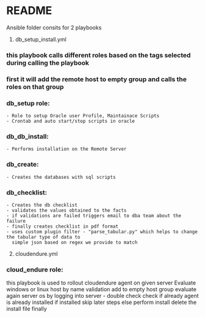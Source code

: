 # README #
Ansible folder consits for 2 playbooks 
1) db_setup_install.yml 
### this playbook calls different roles based on the tags selected during calling the playbook
### first it will add the remote host to empty group and calls the roles on that group

### db_setup role: 
    - Role to setup Oracle user Profile, Maintainace Scripts
    - Crontab and auto start/stop scripts in oracle
### db_db_install: 
    - Performs installation on the Remote Server
### db_create: 
    - Creates the databases with sql scripts 
### db_checklist: 
	- Creates the db checklist 
	- validates the values obtained to the facts
	- if validations are failed triggers email to dba team about the failure
	- finally creates checklist in pdf format
	- uses custom plugin filter - "parse_tabular.py" which helps to change the tabular type of data to 
	  simple json based on regex we provide to match 

2) cloudendure.yml
### cloud_endure role:
   this playbook is used to rollout cloudendure agent on given server
   Evaluate windows or linux host by name validation
   add to empty host group
   evaluate again server os by logging into server - double check
   check if already agent is already installed
   if installed skip later steps else perform install
   delete the install file finally 
